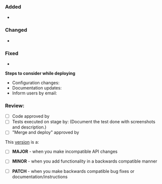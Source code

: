 ### Added

-

### Changed

-

### Fixed

-


**Steps to consider while deploying**
- Configuration changes:
- Documentation updates:
- Inform users by email:

### Review:
- [ ] Code approved by
- [ ] Tests executed on stage by:  (Document the test done with screenshots and description.)
- [ ] "Merge and deploy" approved by

This [version](https://semver.org/) is a:
- [ ] **MAJOR** - when you make incompatible API changes
- [ ] **MINOR** - when you add functionality in a backwards compatible manner
- [ ] **PATCH** - when you make backwards compatible bug fixes or documentation/instructions


